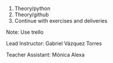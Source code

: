 1. Theory/python
2. Theory/github
3. Continue with exercises and deliveries

Note: Use trello


Lead Instructor: Gabriel Vázquez Torres

Teacher Assistant: Mónica Alexa